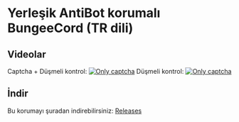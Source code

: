 Yerleşik AntiBot korumalı BungeeCord (TR dili)
==========

Videolar
--------
Captcha + Düşmeli kontrol:
[![Only captcha](https://i.ytimg.com/vi/S27EbttIG-8/1.jpg)](https://youtu.be/S27EbttIG-8)
Düşmeli kontrol:
[![Only captcha](https://i.ytimg.com/vi/23O16oJyvl8/1.jpg)](https://youtu.be/23O16oJyvl8)

İndir
--------
Bu korumayı şuradan indirebilirsiniz: [Releases](https://github.com/LewisLosa/BungeeCord-BotFilter-TR/releases)
